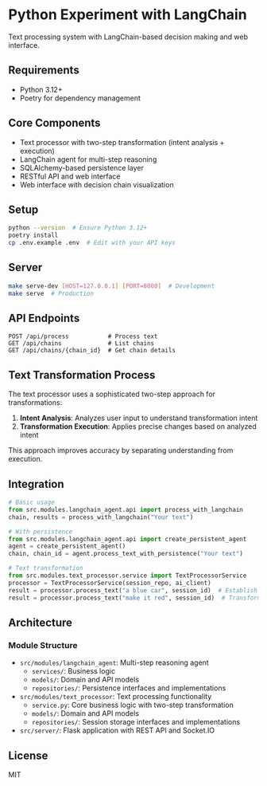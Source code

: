 # Python Experiment with LangChain

Text processing system with LangChain-based decision making and web interface.

## Requirements

- Python 3.12+
- Poetry for dependency management

## Core Components

- Text processor with two-step transformation (intent analysis + execution)
- LangChain agent for multi-step reasoning
- SQLAlchemy-based persistence layer
- RESTful API and web interface
- Web interface with decision chain visualization

## Setup

```bash
python --version  # Ensure Python 3.12+
poetry install
cp .env.example .env  # Edit with your API keys
```

## Server

```bash
make serve-dev [HOST=127.0.0.1] [PORT=8080]  # Development
make serve  # Production
```

## API Endpoints

```
POST /api/process           # Process text
GET /api/chains             # List chains
GET /api/chains/{chain_id}  # Get chain details
```

## Text Transformation Process

The text processor uses a sophisticated two-step approach for transformations:

1. **Intent Analysis**: Analyzes user input to understand transformation intent
2. **Transformation Execution**: Applies precise changes based on analyzed intent

This approach improves accuracy by separating understanding from execution.

## Integration

```python
# Basic usage
from src.modules.langchain_agent.api import process_with_langchain
chain, results = process_with_langchain("Your text")

# With persistence
from src.modules.langchain_agent.api import create_persistent_agent
agent = create_persistent_agent()
chain, chain_id = agent.process_text_with_persistence("Your text")

# Text transformation
from src.modules.text_processor.service import TextProcessorService
processor = TextProcessorService(session_repo, ai_client)
result = processor.process_text("a blue car", session_id)  # Establish state
result = processor.process_text("make it red", session_id)  # Transform
```

## Architecture

### Module Structure
- `src/modules/langchain_agent`: Multi-step reasoning agent
  - `services/`: Business logic
  - `models/`: Domain and API models
  - `repositories/`: Persistence interfaces and implementations
- `src/modules/text_processor`: Text processing functionality
  - `service.py`: Core business logic with two-step transformation
  - `models/`: Domain and API models
  - `repositories/`: Session storage interfaces and implementations
- `src/server/`: Flask application with REST API and Socket.IO

## License

MIT 